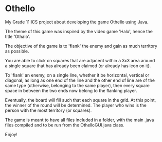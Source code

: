 # Othello
My Grade 11 ICS project about developing the game Othello using Java. 

The theme of this game was inspired by the video game 'Halo', hence the title 'Othalo'.

The objective of the game is to 'flank' the enemy and gain as much territory as possible.

You are able to click on squares that are adjacent within a 3x3 area around a single square that has
already been claimed (or already has icon on it).

To 'flank' an enemy, on a single line, whether it be horizontal, vertical or diagonal, as long
as one end of the line and the other end of line are of the same type (otherwise, belonging to
the same player), then every square space in between the two ends now belong to the flanking player.

Eventually, the board will fill such that each square in the grid. At this point, the winner of the
round will be determined. The player who wins is the person with the most territory (or squares).

The game is meant to have all files included in a folder, with the main .java files compiled and to be
run from the OthelloGUI.java class.

Enjoy!
